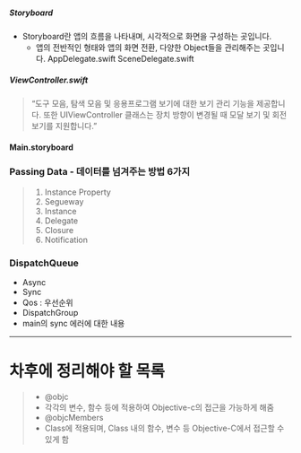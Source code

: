 
##### Storyboard
- Storyboard란 앱의 흐름을 나타내며, 시각적으로 화면을 구성하는 곳입니다.
	- 앱의 전반적인 형태와 앱의 화면 전환, 다양한 Object들을 관리해주는 곳입니다.
AppDelegate.swift
SceneDelegate.swift
##### ViewController.swift
> “도구 모음, 탐색 모음 및 응용프로그램 보기에 대한 보기 관리 기능을 제공합니다. 또한 UIViewController 클래스는 장치 방향이 변경될 때 모달 보기 및 회전 보기를 지원합니다.”

#### Main.storyboard

### Passing Data - 데이터를 넘겨주는 방법 6가지
> 1. Instance Property
> 2. Segueway
> 3. Instance
> 4. Delegate
> 5. Closure
> 6. Notification


### DispatchQueue
- Async
- Sync
- Qos : 우선순위
- DispatchGroup
- main의 sync 에러에 대한 내용
---- 
# 차후에 정리해야 할 목록
> - @objc
> - 각각의 변수, 함수 등에 적용하여 Objective-c의 접근을 가능하게 해줌
> - @objcMembers
> - Class에 적용되며, Class 내의 함수, 변수 등 Objective-C에서 접근할 수 있게 함